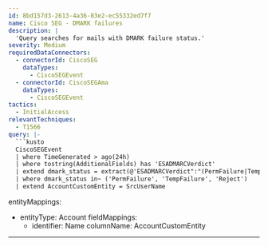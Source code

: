 ```yaml
---
id: 8bd157d3-2613-4a36-83e2-ec55332ed7f7
name: Cisco SEG - DMARK failures
description: |
  'Query searches for mails with DMARK failure status.'
severity: Medium
requiredDataConnectors:
  - connectorId: CiscoSEG
    dataTypes:
      - CiscoSEGEvent
  - connectorId: CiscoSEGAma
    dataTypes:
      - CiscoSEGEvent
tactics:
  - InitialAccess
relevantTechniques:
  - T1566
query: |-
  ```kusto
  CiscoSEGEvent
  | where TimeGenerated > ago(24h)
  | where tostring(AdditionalFields) has 'ESADMARCVerdict'
  | extend dmark_status = extract(@'ESADMARCVerdict":"(PermFailure|TempFailure|Reject|Success)"', 1, tostring(AdditionalFields))
  | where dmark_status in~ ('PermFailure', 'TempFailure', 'Reject')
  | extend AccountCustomEntity = SrcUserName
  ```
entityMappings:
  - entityType: Account
    fieldMappings:
      - identifier: Name
        columnName: AccountCustomEntity
---
```



